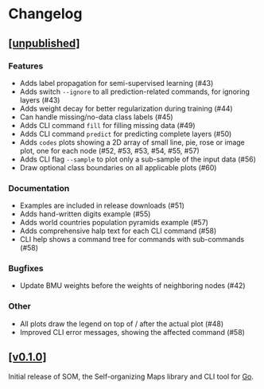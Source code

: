 # Changelog

## [[unpublished]](https://github.com/mlange-42/som/compare/v0.1.0...main)

### Features

* Adds label propagation for semi-supervised learning (#43)
* Adds switch `--ignore` to all prediction-related commands, for ignoring layers (#43)
* Adds weight decay for better regularization during training (#44)
* Can handle missing/no-data class labels (#45)
* Adds CLI command `fill` for filling missing data (#49)
* Adds CLI command `predict` for predicting complete layers (#50)
* Adds `codes` plots showing a 2D array of small line, pie, rose or image plot, one for each node (#52, #53, #53, #54, #55, #57)
* Adds CLI flag `--sample` to plot only a sub-sample of the input data (#56)
* Draw optional class boundaries on all applicable plots (#60)

### Documentation

* Examples are included in release downloads (#51)
* Adds hand-written digits example (#55)
* Adds world countries population pyramids example (#57)
* Adds comprehensive halp text for each CLI command (#58)
* CLI help shows a command tree for commands with sub-commands (#58)

### Bugfixes

* Update BMU weights before the weights of neighboring nodes (#42)

### Other

* All plots draw the legend on top of / after the actual plot (#48)
* Improved CLI error messages, showing the affected command (#58)

## [[v0.1.0]](https://github.com/mlange-42/som/commits/v0.1.0/)

Initial release of SOM, the Self-organizing Maps library and CLI tool for [Go](https://go.dev).
